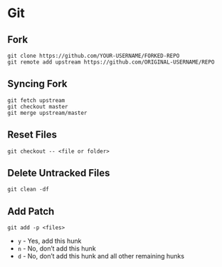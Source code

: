 # Git
## Fork
```shell
git clone https://github.com/YOUR-USERNAME/FORKED-REPO
git remote add upstream https://github.com/ORIGINAL-USERNAME/REPO
```

## Syncing Fork
```shell
git fetch upstream
git checkout master
git merge upstream/master
```

## Reset Files
```shell
git checkout -- <file or folder>
```

## Delete Untracked Files
```shell
git clean -df
```

## Add Patch
```shell
git add -p <files>
```
- `y` - Yes, add this hunk
- `n` - No, don’t add this hunk
- `d` - No, don’t add this hunk and all other remaining hunks
